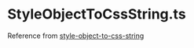 # StyleObjectToCssString.ts


Reference from [style-object-to-css-string](https://www.npmjs.com/package/style-object-to-css-string)
